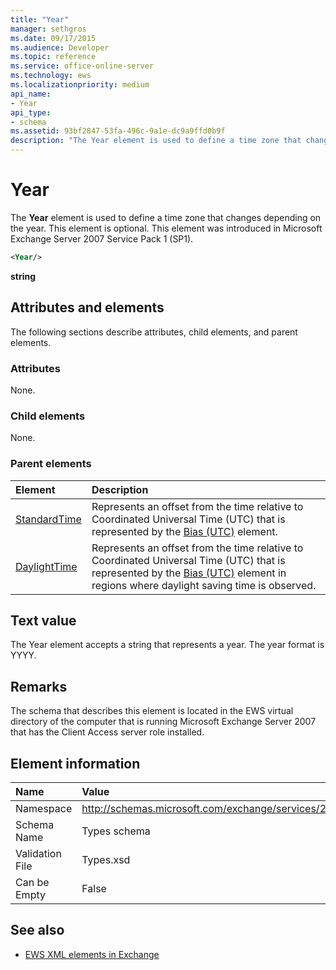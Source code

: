 ```yaml
---
title: "Year"
manager: sethgros
ms.date: 09/17/2015
ms.audience: Developer
ms.topic: reference
ms.service: office-online-server
ms.technology: ews
ms.localizationpriority: medium
api_name:
- Year
api_type:
- schema
ms.assetid: 93bf2847-53fa-496c-9a1e-dc9a9ffd0b9f
description: "The Year element is used to define a time zone that changes depending on the year. This element is optional. This element was introduced in Microsoft Exchange Server 2007 Service Pack 1 (SP1)."
---
```


# Year

The **Year** element is used to define a time zone that changes depending on the year. This element is optional. This element was introduced in Microsoft Exchange Server 2007 Service Pack 1 (SP1). 
  
```xml
<Year/>
```

**string**

## Attributes and elements

The following sections describe attributes, child elements, and parent elements.
  
### Attributes

None.
  
### Child elements

None.
  
### Parent elements

|**Element**|**Description**|
|:-----|:-----|
|[StandardTime](standardtime.md) <br/> |Represents an offset from the time relative to Coordinated Universal Time (UTC) that is represented by the [Bias (UTC)](bias-utc.md) element.  <br/> |
|[DaylightTime](daylighttime.md) <br/> |Represents an offset from the time relative to Coordinated Universal Time (UTC) that is represented by the [Bias (UTC)](bias-utc.md) element in regions where daylight saving time is observed.  <br/> |
   
## Text value

The Year element accepts a string that represents a year. The year format is YYYY.
  
## Remarks

The schema that describes this element is located in the EWS virtual directory of the computer that is running Microsoft Exchange Server 2007 that has the Client Access server role installed.
  
## Element information

|**Name**|**Value**|
|:-----|:-----|
|Namespace  <br/> |http://schemas.microsoft.com/exchange/services/2006/types  <br/> |
|Schema Name  <br/> |Types schema  <br/> |
|Validation File  <br/> |Types.xsd  <br/> |
|Can be Empty  <br/> |False  <br/> |
   
## See also

- [EWS XML elements in Exchange](ews-xml-elements-in-exchange.md)

